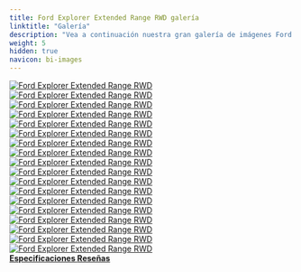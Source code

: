 ```yaml
---
title: Ford Explorer Extended Range RWD galería
linktitle: "Galería"
description: "Vea a continuación nuestra gran galería de imágenes Ford Explorer Extended Range RWD. Haga clic en las imágenes para ver las versiones de alta resolución."
weight: 5
hidden: true
navicon: bi-images
---
```

<!-- markdownlint-disable MD033 -->
<div class="row" id ="my-gallery">
	<div class="pswp-grid-item col-6 col-md-4">
		<a href="https://media.evkx.net/multimedia/models/ford/explorer/explorer_extended_range_rwd/charging_1.jpg"
data-pswp-src="https://media.evkx.net/multimedia/models/ford/explorer/explorer_extended_range_rwd/charging_1.jpg"
data-pswp-width="3000"
data-pswp-height="2000" 
target="_blank">
			<img src="https://media.evkx.net/multimedia/models/ford/explorer/explorer_extended_range_rwd/charging_1_xst.jpg" alt="Ford Explorer Extended Range RWD" class="img-fluid " />
		</a>
	</div>
	<div class="pswp-grid-item col-6 col-md-4">
		<a href="https://media.evkx.net/multimedia/models/ford/explorer/explorer_extended_range_rwd/charging_2.jpg"
data-pswp-src="https://media.evkx.net/multimedia/models/ford/explorer/explorer_extended_range_rwd/charging_2.jpg"
data-pswp-width="3000"
data-pswp-height="2283" 
target="_blank">
			<img src="https://media.evkx.net/multimedia/models/ford/explorer/explorer_extended_range_rwd/charging_2_xst.jpg" alt="Ford Explorer Extended Range RWD" class="img-fluid " />
		</a>
	</div>
	<div class="pswp-grid-item col-6 col-md-4">
		<a href="https://media.evkx.net/multimedia/models/ford/explorer/explorer_extended_range_rwd/exterior_1.jpg"
data-pswp-src="https://media.evkx.net/multimedia/models/ford/explorer/explorer_extended_range_rwd/exterior_1.jpg"
data-pswp-width="3000"
data-pswp-height="2199" 
target="_blank">
			<img src="https://media.evkx.net/multimedia/models/ford/explorer/explorer_extended_range_rwd/exterior_1_xst.jpg" alt="Ford Explorer Extended Range RWD" class="img-fluid " />
		</a>
	</div>
	<div class="pswp-grid-item col-6 col-md-4">
		<a href="https://media.evkx.net/multimedia/models/ford/explorer/explorer_extended_range_rwd/exterior_2.jpg"
data-pswp-src="https://media.evkx.net/multimedia/models/ford/explorer/explorer_extended_range_rwd/exterior_2.jpg"
data-pswp-width="3000"
data-pswp-height="2250" 
target="_blank">
			<img src="https://media.evkx.net/multimedia/models/ford/explorer/explorer_extended_range_rwd/exterior_2_xst.jpg" alt="Ford Explorer Extended Range RWD" class="img-fluid " />
		</a>
	</div>
	<div class="pswp-grid-item col-6 col-md-4">
		<a href="https://media.evkx.net/multimedia/models/ford/explorer/explorer_extended_range_rwd/exterior_3.jpg"
data-pswp-src="https://media.evkx.net/multimedia/models/ford/explorer/explorer_extended_range_rwd/exterior_3.jpg"
data-pswp-width="3000"
data-pswp-height="1696" 
target="_blank">
			<img src="https://media.evkx.net/multimedia/models/ford/explorer/explorer_extended_range_rwd/exterior_3_xst.jpg" alt="Ford Explorer Extended Range RWD" class="img-fluid " />
		</a>
	</div>
	<div class="pswp-grid-item col-6 col-md-4">
		<a href="https://media.evkx.net/multimedia/models/ford/explorer/explorer_extended_range_rwd/exterior_4.jpg"
data-pswp-src="https://media.evkx.net/multimedia/models/ford/explorer/explorer_extended_range_rwd/exterior_4.jpg"
data-pswp-width="3000"
data-pswp-height="2193" 
target="_blank">
			<img src="https://media.evkx.net/multimedia/models/ford/explorer/explorer_extended_range_rwd/exterior_4_xst.jpg" alt="Ford Explorer Extended Range RWD" class="img-fluid " />
		</a>
	</div>
	<div class="pswp-grid-item col-6 col-md-4">
		<a href="https://media.evkx.net/multimedia/models/ford/explorer/explorer_extended_range_rwd/exterior_5.jpg"
data-pswp-src="https://media.evkx.net/multimedia/models/ford/explorer/explorer_extended_range_rwd/exterior_5.jpg"
data-pswp-width="3000"
data-pswp-height="1506" 
target="_blank">
			<img src="https://media.evkx.net/multimedia/models/ford/explorer/explorer_extended_range_rwd/exterior_5_xst.jpg" alt="Ford Explorer Extended Range RWD" class="img-fluid " />
		</a>
	</div>
	<div class="pswp-grid-item col-6 col-md-4">
		<a href="https://media.evkx.net/multimedia/models/ford/explorer/explorer_extended_range_rwd/exterior_6.jpg"
data-pswp-src="https://media.evkx.net/multimedia/models/ford/explorer/explorer_extended_range_rwd/exterior_6.jpg"
data-pswp-width="3000"
data-pswp-height="2250" 
target="_blank">
			<img src="https://media.evkx.net/multimedia/models/ford/explorer/explorer_extended_range_rwd/exterior_6_xst.jpg" alt="Ford Explorer Extended Range RWD" class="img-fluid " />
		</a>
	</div>
	<div class="pswp-grid-item col-6 col-md-4">
		<a href="https://media.evkx.net/multimedia/models/ford/explorer/explorer_extended_range_rwd/exterior_7.jpg"
data-pswp-src="https://media.evkx.net/multimedia/models/ford/explorer/explorer_extended_range_rwd/exterior_7.jpg"
data-pswp-width="3000"
data-pswp-height="1632" 
target="_blank">
			<img src="https://media.evkx.net/multimedia/models/ford/explorer/explorer_extended_range_rwd/exterior_7_xst.jpg" alt="Ford Explorer Extended Range RWD" class="img-fluid " />
		</a>
	</div>
	<div class="pswp-grid-item col-6 col-md-4">
		<a href="https://media.evkx.net/multimedia/models/ford/explorer/explorer_extended_range_rwd/exterior_8.jpg"
data-pswp-src="https://media.evkx.net/multimedia/models/ford/explorer/explorer_extended_range_rwd/exterior_8.jpg"
data-pswp-width="3000"
data-pswp-height="1537" 
target="_blank">
			<img src="https://media.evkx.net/multimedia/models/ford/explorer/explorer_extended_range_rwd/exterior_8_xst.jpg" alt="Ford Explorer Extended Range RWD" class="img-fluid " />
		</a>
	</div>
	<div class="pswp-grid-item col-6 col-md-4">
		<a href="https://media.evkx.net/multimedia/models/ford/explorer/explorer_extended_range_rwd/headlights_1.jpg"
data-pswp-src="https://media.evkx.net/multimedia/models/ford/explorer/explorer_extended_range_rwd/headlights_1.jpg"
data-pswp-width="3000"
data-pswp-height="2250" 
target="_blank">
			<img src="https://media.evkx.net/multimedia/models/ford/explorer/explorer_extended_range_rwd/headlights_1_xst.jpg" alt="Ford Explorer Extended Range RWD" class="img-fluid " />
		</a>
	</div>
	<div class="pswp-grid-item col-6 col-md-4">
		<a href="https://media.evkx.net/multimedia/models/ford/explorer/explorer_extended_range_rwd/interior_1.jpg"
data-pswp-src="https://media.evkx.net/multimedia/models/ford/explorer/explorer_extended_range_rwd/interior_1.jpg"
data-pswp-width="3000"
data-pswp-height="2250" 
target="_blank">
			<img src="https://media.evkx.net/multimedia/models/ford/explorer/explorer_extended_range_rwd/interior_1_xst.jpg" alt="Ford Explorer Extended Range RWD" class="img-fluid " />
		</a>
	</div>
	<div class="pswp-grid-item col-6 col-md-4">
		<a href="https://media.evkx.net/multimedia/models/ford/explorer/explorer_extended_range_rwd/main_1.jpg"
data-pswp-src="https://media.evkx.net/multimedia/models/ford/explorer/explorer_extended_range_rwd/main_1.jpg"
data-pswp-width="3000"
data-pswp-height="1627" 
target="_blank">
			<img src="https://media.evkx.net/multimedia/models/ford/explorer/explorer_extended_range_rwd/main_1_xst.jpg" alt="Ford Explorer Extended Range RWD" class="img-fluid " />
		</a>
	</div>
	<div class="pswp-grid-item col-6 col-md-4">
		<a href="https://media.evkx.net/multimedia/models/ford/explorer/explorer_extended_range_rwd/rearlights_1.jpg"
data-pswp-src="https://media.evkx.net/multimedia/models/ford/explorer/explorer_extended_range_rwd/rearlights_1.jpg"
data-pswp-width="3000"
data-pswp-height="4000" 
target="_blank">
			<img src="https://media.evkx.net/multimedia/models/ford/explorer/explorer_extended_range_rwd/rearlights_1_xst.jpg" alt="Ford Explorer Extended Range RWD" class="img-fluid " />
		</a>
	</div>
	<div class="pswp-grid-item col-6 col-md-4">
		<a href="https://media.evkx.net/multimedia/models/ford/explorer/explorer_extended_range_rwd/screens_1.jpg"
data-pswp-src="https://media.evkx.net/multimedia/models/ford/explorer/explorer_extended_range_rwd/screens_1.jpg"
data-pswp-width="3000"
data-pswp-height="2250" 
target="_blank">
			<img src="https://media.evkx.net/multimedia/models/ford/explorer/explorer_extended_range_rwd/screens_1_xst.jpg" alt="Ford Explorer Extended Range RWD" class="img-fluid " />
		</a>
	</div>
	<div class="pswp-grid-item col-6 col-md-4">
		<a href="https://media.evkx.net/multimedia/models/ford/explorer/explorer_extended_range_rwd/screens_2.jpg"
data-pswp-src="https://media.evkx.net/multimedia/models/ford/explorer/explorer_extended_range_rwd/screens_2.jpg"
data-pswp-width="3000"
data-pswp-height="4000" 
target="_blank">
			<img src="https://media.evkx.net/multimedia/models/ford/explorer/explorer_extended_range_rwd/screens_2_xst.jpg" alt="Ford Explorer Extended Range RWD" class="img-fluid " />
		</a>
	</div>
	<div class="pswp-grid-item col-6 col-md-4">
		<a href="https://media.evkx.net/multimedia/models/ford/explorer/explorer_extended_range_rwd/screens_3.jpg"
data-pswp-src="https://media.evkx.net/multimedia/models/ford/explorer/explorer_extended_range_rwd/screens_3.jpg"
data-pswp-width="3000"
data-pswp-height="2250" 
target="_blank">
			<img src="https://media.evkx.net/multimedia/models/ford/explorer/explorer_extended_range_rwd/screens_3_xst.jpg" alt="Ford Explorer Extended Range RWD" class="img-fluid " />
		</a>
	</div>
	<div class="pswp-grid-item col-6 col-md-4">
		<a href="https://media.evkx.net/multimedia/models/ford/explorer/explorer_extended_range_rwd/wheels_1.jpg"
data-pswp-src="https://media.evkx.net/multimedia/models/ford/explorer/explorer_extended_range_rwd/wheels_1.jpg"
data-pswp-width="3000"
data-pswp-height="4000" 
target="_blank">
			<img src="https://media.evkx.net/multimedia/models/ford/explorer/explorer_extended_range_rwd/wheels_1_xst.jpg" alt="Ford Explorer Extended Range RWD" class="img-fluid " />
		</a>
	</div>
</div>
<script type="module">
  import PhotoSwipeLightbox from '/js/photoswipe-lightbox.esm.js';
    const lightbox = new PhotoSwipeLightbox({
       gallery: '#my-gallery',
        children: 'a',
        pswpModule: () => import('/js/photoswipe.esm.js')
    });
lightbox.init();
</script>
<div class="mt-3 mb-3">
<a href="../specifications/" class="text-decoration-none text-black">
<strong><i class="bi-arrow-left"></i> Especificaciones </strong>
</a>
<a href="../reviews/" class="text-decoration-none text-black float-end">
<strong>Reseñas <i class="bi-arrow-right"></i></strong>
</a>
</div>
